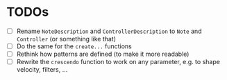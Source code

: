 # TODOs

- [ ] Rename `NoteDescription` and `ControllerDescription` to `Note` and `Controller` (or something like that)
- [ ] Do the same for the `create...` functions
- [ ] Rethink how patterns are defined (to make it more readable)
- [ ] Rewrite the `crescendo` function to work on any parameter, e.g. to shape velocity, filters, …
